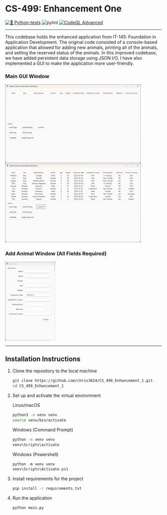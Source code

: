 # CS-499: Enhancement One
[![🐍  Python-tests](https://github.com/chris3024/CS_499_Enhancement_1/actions/workflows/python-tests.yml/badge.svg)](https://github.com/chris3024/CS_499_Enhancement_1/actions/workflows/python-tests.yml)
![pylint](https://img.shields.io/badge/PyLint-9.92-yellow?logo=python&logoColor=white)
[![CodeQL Advanced](https://github.com/chris3024/CS_499_Enhancement_1/actions/workflows/codeql.yml/badge.svg)](https://github.com/chris3024/CS_499_Enhancement_1/actions/workflows/codeql.yml)
___
This codebase holds the enhanced application from IT-145: Foundation in Application Development. The original code consisted of a console-based application that allowed for adding new animals, printing all of the animals, and setting the reserved status of the animals. In this improved codebase, we have added persistent data  storage using JSON I/O. I have also implemented a GUI to make the application more user-friendly.

### Main GUI Window
<img src="screenshots/Screenshot 2025-05-18 125114.png" alt="New GUI for application" width="436" height="252"/> <img src="screenshots/Screenshot 2025-05-18 125121.png" alt="New GUI for application" width="436" height="252"/>

### Add Animal Window (All Fields Required)
<img src="screenshots/Screenshot 2025-05-19 121649.png" alt="Add Animal Window" width="160" height="252"/>

___
## Installation Instructions

1. Clone the repository to the local machine
    ```bash
    git clone https://github.com/chris3024/CS_499_Enhancement_1.git
    cd CS_499_Enhancement_1
    ```
2. Set up and activate the virtual environment

   Linux/macOS
   ```bash
   python3 -m venv venv
   source venv/bin/activate
   ```
   Windows (Command Prompt)
   ```cmd
   python -m venv venv
   venv\Scripts\activate
   ```
   Windows (Powershell)
   ```powershell
   python -m venv venv
   venv\Scripts\Activate.ps1
   ```
3. Install requirements for the project
    ```bash
    pip install -r requirements.txt
    ```
4. Run the application
   ```bash
   python main.py
   ```
